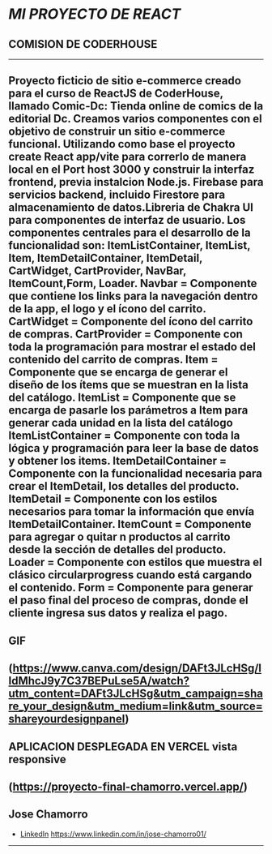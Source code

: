 # _MI PROYECTO DE REACT_
## COMISION DE CODERHOUSE
---

Proyecto ficticio de sitio e-commerce creado para el curso de ReactJS de CoderHouse, llamado Comic-Dc: Tienda online de comics de la editorial Dc.
Creamos varios componentes con el objetivo de construir un sitio e-commerce funcional. Utilizando como base el proyecto create React app/vite para correrlo de manera local en el Port host 3000 y construir la interfaz frontend, previa instalcion Node.js. Firebase para servicios backend, incluido Firestore para almacenamiento de datos.Libreria de Chakra UI para componentes de interfaz de usuario. 
Los componentes centrales para el desarrollo de la funcionalidad son: ItemListContainer, ItemList, Item, ItemDetailContainer, ItemDetail, CartWidget, CartProvider, NavBar, ItemCount,Form, Loader.
Navbar = Componente que contiene los links para la navegación dentro de la app, el logo y el ícono del carrito.
CartWidget = Componente del ícono del carrito de compras.
CartProvider = Componente con toda la programación para mostrar el estado del contenido del carrito de compras.
Item = Componente que se encarga de generar el diseño de los ítems que se muestran en la lista del catálogo.
ItemList = Componente que se encarga de pasarle los parámetros a Item para generar cada unidad en la lista del catálogo
ItemListContainer = Componente con toda la lógica y programación para leer la base de datos y obtener los items.
ItemDetailContainer = Componente con la funcionalidad necesaria para crear el ItemDetail, los detalles del producto.
ItemDetail = Componente con los estilos necesarios para tomar la información que envía ItemDetailContainer.
ItemCount = Componente para agregar o quitar n productos al carrito desde la sección de detalles del producto.
Loader = Componente con estilos que muestra el clásico circularprogress cuando está cargando el contenido.
Form = Componente para generar el paso final del proceso de compras, donde el cliente ingresa sus datos y realiza el pago.
---
## GIF
(https://www.canva.com/design/DAFt3JLcHSg/lIdMhcJ9y7C37BEPuLse5A/watch?utm_content=DAFt3JLcHSg&utm_campaign=share_your_design&utm_medium=link&utm_source=shareyourdesignpanel)
---
## APLICACION DESPLEGADA EN VERCEL vista responsive
(https://proyecto-final-chamorro.vercel.app/)
---
## Jose Chamorro 
- [LinkedIn](https://www.linkedin.com/in/jose-chamorro01/)
https://www.linkedin.com/in/jose-chamorro01/

---


